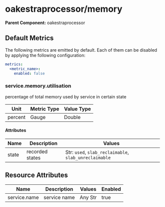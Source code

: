 [comment]: <> (Code generated by mdatagen. DO NOT EDIT.)

# oakestraprocessor/memory

**Parent Component:** oakestraprocessor

## Default Metrics

The following metrics are emitted by default. Each of them can be disabled by applying the following configuration:

```yaml
metrics:
  <metric_name>:
    enabled: false
```

### service.memory.utilisation

percentage of total memory used by service in certain state

| Unit | Metric Type | Value Type |
| ---- | ----------- | ---------- |
| percent | Gauge | Double |

#### Attributes

| Name | Description | Values |
| ---- | ----------- | ------ |
| state | recorded states | Str: ``used``, ``slab_reclaimable``, ``slab_unreclaimable`` |

## Resource Attributes

| Name | Description | Values | Enabled |
| ---- | ----------- | ------ | ------- |
| service.name | service name | Any Str | true |
